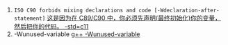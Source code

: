 1. `ISO C90 forbids mixing declarations and code [-Wdeclaration-after-statement]`
  [这是因为在 C89/C90 中，你必须先声明(最终初始化)你的变量，然后把你的代码。  -std=c11](https://stackoverflow.com/questions/42262965/warning-iso-c90-forbids-mixing-declarations-and-code-wdeclaration-after-state)
2. -Wunused-variable
 [g++ -Wunused-variable](https://stackoverflow.com/questions/19750690/wunused-variable-compiler-says-error)
